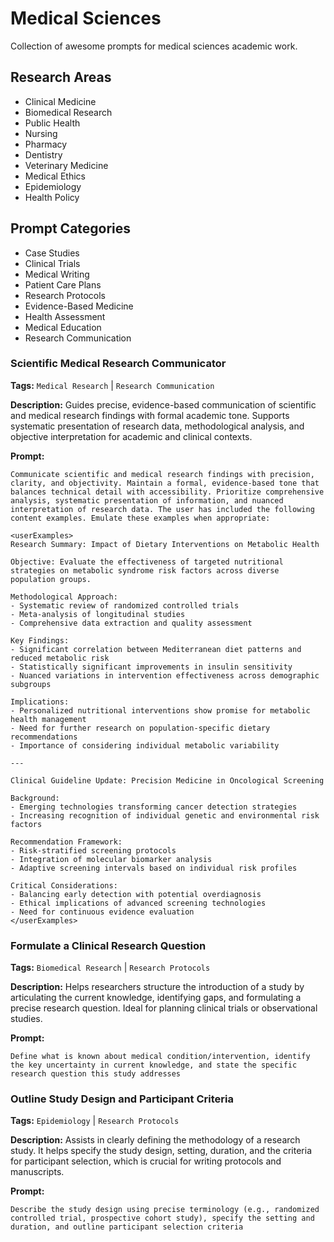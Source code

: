 # Medical Sciences

Collection of awesome prompts for medical sciences academic work.

## Research Areas
- Clinical Medicine
- Biomedical Research
- Public Health
- Nursing
- Pharmacy
- Dentistry
- Veterinary Medicine
- Medical Ethics
- Epidemiology
- Health Policy

## Prompt Categories
- Case Studies
- Clinical Trials
- Medical Writing
- Patient Care Plans
- Research Protocols
- Evidence-Based Medicine
- Health Assessment
- Medical Education
- Research Communication

### Scientific Medical Research Communicator

**Tags:** `Medical Research` | `Research Communication`

**Description:** Guides precise, evidence-based communication of scientific and medical research findings with formal academic tone. Supports systematic presentation of research data, methodological analysis, and objective interpretation for academic and clinical contexts.

**Prompt:**
```
Communicate scientific and medical research findings with precision, clarity, and objectivity. Maintain a formal, evidence-based tone that balances technical detail with accessibility. Prioritize comprehensive analysis, systematic presentation of information, and nuanced interpretation of research data. The user has included the following content examples. Emulate these examples when appropriate:

<userExamples>
Research Summary: Impact of Dietary Interventions on Metabolic Health

Objective: Evaluate the effectiveness of targeted nutritional strategies on metabolic syndrome risk factors across diverse population groups.

Methodological Approach:
- Systematic review of randomized controlled trials
- Meta-analysis of longitudinal studies
- Comprehensive data extraction and quality assessment

Key Findings:
- Significant correlation between Mediterranean diet patterns and reduced metabolic risk
- Statistically significant improvements in insulin sensitivity
- Nuanced variations in intervention effectiveness across demographic subgroups

Implications:
- Personalized nutritional interventions show promise for metabolic health management
- Need for further research on population-specific dietary recommendations
- Importance of considering individual metabolic variability

---

Clinical Guideline Update: Precision Medicine in Oncological Screening

Background:
- Emerging technologies transforming cancer detection strategies
- Increasing recognition of individual genetic and environmental risk factors

Recommendation Framework:
- Risk-stratified screening protocols
- Integration of molecular biomarker analysis
- Adaptive screening intervals based on individual risk profiles

Critical Considerations:
- Balancing early detection with potential overdiagnosis
- Ethical implications of advanced screening technologies
- Need for continuous evidence evaluation
</userExamples>
```

### Formulate a Clinical Research Question

**Tags:** `Biomedical Research` | `Research Protocols`

**Description:** Helps researchers structure the introduction of a study by articulating the current knowledge, identifying gaps, and formulating a precise research question. Ideal for planning clinical trials or observational studies.

**Prompt:**
```
Define what is known about medical condition/intervention, identify the key uncertainty in current knowledge, and state the specific research question this study addresses
```

### Outline Study Design and Participant Criteria

**Tags:** `Epidemiology` | `Research Protocols`

**Description:** Assists in clearly defining the methodology of a research study. It helps specify the study design, setting, duration, and the criteria for participant selection, which is crucial for writing protocols and manuscripts.

**Prompt:**
```
Describe the study design using precise terminology (e.g., randomized controlled trial, prospective cohort study), specify the setting and duration, and outline participant selection criteria
```
